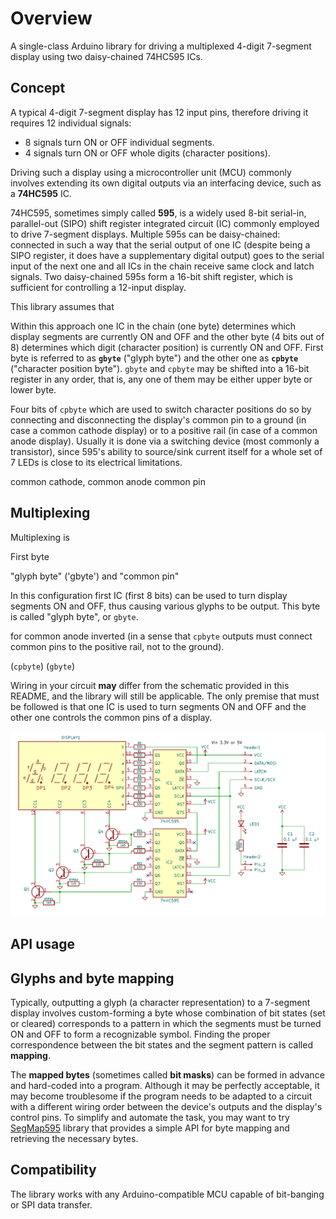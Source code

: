 # Overview

A single-class Arduino library for driving a multiplexed 4-digit 7-segment display using two daisy-chained 74HC595 ICs.

## Concept

A typical 4-digit 7-segment display has 12 input pins, therefore driving it requires 12 individual signals:
* 8 signals turn ON or OFF individual segments.
* 4 signals turn ON or OFF whole digits (character positions).

Driving such a display using a microcontroller unit (MCU) commonly involves extending its own digital outputs
via an interfacing device, such as a **74HC595** IC.

74HC595, sometimes simply called **595**, is a widely used 8-bit serial-in, parallel-out (SIPO) shift register
integrated circuit (IC) commonly employed to drive 7-segment displays. Multiple 595s can be daisy-chained: connected
in such a way that the serial output of one IC (despite being a SIPO register, it does have a supplementary digital
output) goes to the serial input of the next one and all ICs in the chain receive same clock and latch signals.
Two daisy-chained 595s form a 16-bit shift register, which is sufficient for controlling a 12-input display.

This library assumes that 

Within this approach one IC in the chain (one byte) determines which display segments are currently ON and OFF and the other byte
(4 bits out of 8) determines which digit (character position) is currently ON and OFF. First byte is referred to
as **`gbyte`** ("glyph byte") and the other one as **`cpbyte`** ("character position byte"). `gbyte` and `cpbyte`
may be shifted into a 16-bit register in any order, that is, any one of them may be either upper byte or lower byte.

Four bits of `cpbyte` which are used to switch character positions do so by connecting and disconnecting the display's
common pin to a ground (in case a common cathode display) or to a positive rail (in case of a common anode display).
Usually it is done via a switching device (most commonly a transistor), since 595's ability to source/sink current
itself for a whole set of 7 LEDs is close to its electrical limitations.

common cathode, common anode
common pin

## Multiplexing

Multiplexing is

First byte 

 "glyph byte" ('gbyte')
and "common pin"

In this configuration first IC (first 8 bits) can be used to
turn display segments ON and OFF, thus causing various glyphs to be output. This byte is called "glyph byte",
or `gbyte`. 

for common anode inverted (in a sense that `cpbyte` outputs must connect common pins to the positive rail, not to the ground).


(`cpbyte`) (`gbyte`)

Wiring in your circuit **may** differ from the schematic provided in this README, and the library will still
be applicable. The only premise that must be followed is that one IC is used to turn segments ON and OFF
and the other one controls the common pins of a display.

![Circuit diagram (schematic)](assets/circuit_diagram_(schematic).png)

## API usage


## Glyphs and byte mapping

Typically, outputting a glyph (a character representation) to a 7-segment display involves custom-forming a byte
whose combination of bit states (set or cleared) corresponds to a pattern in which the segments must be turned
ON and OFF to form a recognizable symbol. Finding the proper correspondence between the bit states and the segment
pattern is called **mapping**.

The **mapped bytes** (sometimes called **bit masks**) can be formed in advance and hard-coded into a program.
Although it may be perfectly acceptable, it may become troublesome if the program needs to be adapted to a circuit
with a different wiring order between the device's outputs and the display's control pins. To simplify and automate
the task, you may want to try [SegMap595](https://github.com/ErlingSigurdson/SegMap595) library that provides
a simple API for byte mapping and retrieving the necessary bytes.

## Compatibility

The library works with any Arduino-compatible MCU capable of bit-banging or SPI data transfer.
